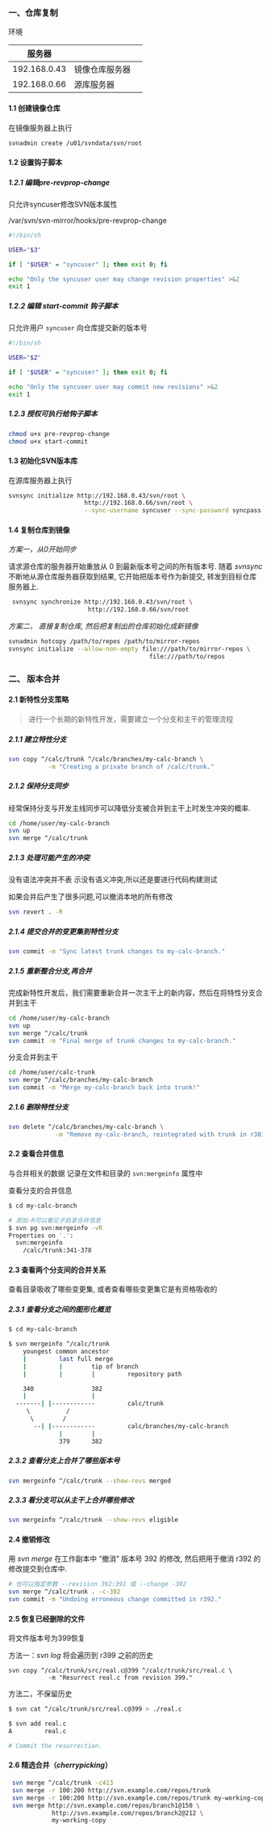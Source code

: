 ### 一、仓库复制

环境

| 服务器       |                |      |
| ------------ | -------------- | ---- |
| 192.168.0.43 | 镜像仓库服务器 |      |
| 192.168.0.66 | 源库服务器     |      |



#### 1.1  创建镜像仓库

在镜像服务器上执行

```bash
svnadmin create /u01/svndata/svn/root
```



#### 1.2 设置钩子脚本

##### 1.2.1 编辑pre-revprop-change

只允许syncuser修改SVN版本属性

/var/svn/svn-mirror/hooks/pre-revprop-change

```bash
#!/bin/sh 

USER="$3"

if [ "$USER" = "syncuser" ]; then exit 0; fi

echo "Only the syncuser user may change revision properties" >&2
exit 1
```



##### 1.2.2 编辑 start-commit 钩子脚本

只允许用户 `syncuser` 向仓库提交新的版本号

```bash
#!/bin/sh 

USER="$2"

if [ "$USER" = "syncuser" ]; then exit 0; fi

echo "Only the syncuser user may commit new revisions" >&2
exit 1
```



##### 1.2.3  授权可执行给钩子脚本

```bash
chmod u+x pre-revprop-change
chmod u+x start-commit
```



#### 1.3 初始化SVN版本库

在源库服务器上执行

```bash
svnsync initialize http://192.168.0.43/svn/root \
                     http://192.168.0.66/svn/root \
                     --sync-username syncuser --sync-password syncpass
```



#### 1.4 复制仓库到镜像

*方案一，从0开始同步*

请求源仓库的服务器开始重放从 0 到最新版本号之间的所有版本号. 随着 *svnsync* 不断地从源仓库服务器获取到结果, 它开始把版本号作为新提交, 转发到目标仓库服务器上.

```bash
 svnsync synchronize http://192.168.0.43/svn/root \
                      http://192.168.0.66/svn/root
```



*方案二， 直接复制仓库, 然后把复制出的仓库初始化成新镜像*

```bash
svnadmin hotcopy /path/to/repos /path/to/mirror-repos
svnsync initialize --allow-non-empty file:///path/to/mirror-repos \
                                       file:///path/to/repos
```



### 二、 版本合并

#### 2.1 新特性分支策略

> 进行一个长期的新特性开发，需要建立一个分支和主干的管理流程



##### 2.1.1 建立特性分支

```bash
svn copy ^/calc/trunk ^/calc/branches/my-calc-branch \
           -m "Creating a private branch of /calc/trunk."
```



##### 2.1.2 保持分支同步

经常保持分支与开发主线同步可以降低分支被合并到主干上时发生冲突的概率.

```bash
cd /home/user/my-calc-branch
svn up
svn merge ^/calc/trunk
```



##### 2.1.3 处理可能产生的冲突

 没有语法冲突并不表 示没有语义冲突,所以还是要进行代码构建测试

如果合并后产生了很多问题,可以撤消本地的所有修改

```bash
svn revert . -R
```



##### 2.1.4 提交合并的变更集到特性分支

```bash
svn commit -m "Sync latest trunk changes to my-calc-branch."
```



##### 2.1.5 重新整合分支,再合并

完成新特性开发后，我们需要重新合并一次主干上的新内容，然后在将特性分支合并到主干

```bash
cd /home/user/my-calc-branch
svn up
svn merge ^/calc/trunk
svn commit -m "Final merge of trunk changes to my-calc-branch."
```

分支合并到主干

```bash
cd /home/user/calc-trunk
svn merge ^/calc/branches/my-calc-branch
svn commit -m "Merge my-calc-branch back into trunk!"
```



##### 2.1.6 删除特性分支

```bash
svn delete ^/calc/branches/my-calc-branch \
             -m "Remove my-calc-branch, reintegrated with trunk in r381."
```



#### 2.2 查看合并信息

与合并相关的数据 记录在文件和目录的 `svn:mergeinfo` 属性中

查看分支的合并信息

```bash
$ cd my-calc-branch

# 添加-R可以看见子目录合并信息
$ svn pg svn:mergeinfo -vR
Properties on '.':
  svn:mergeinfo
    /calc/trunk:341-378
```



#### 2.3  查看两个分支间的合并关系

查看目录吸收了哪些变更集, 或者查看哪些变更集它是有资格吸收的

##### 2.3.1 查看分支之间的图形化概览

```bash
$ cd my-calc-branch

$ svn mergeinfo ^/calc/trunk   
    youngest common ancestor
    |         last full merge
    |         |        tip of branch
    |         |        |         repository path

    340                382
    |                  |
  -------| |------------         calc/trunk
     \          /
      \        /
       --| |------------         calc/branches/my-calc-branch
              |        |
              379      382
```



##### 2.3.2 查看分支上合并了哪些版本号

```bash
svn mergeinfo ^/calc/trunk --show-revs merged
```



##### 2.3.3 看分支可以从主干上合并哪些修改

```bash
svn mergeinfo ^/calc/trunk --show-revs eligible
```



#### 2.4 撤销修改

用 *svn merge* 在工作副本中 “撤消” 版本号 392 的修改, 然后把用于撤消 r392 的修改提交到仓库中.

```bash
# 也可以指定参数 --revision 392:391 或 --change -392
svn merge ^/calc/trunk . -c-392
svn commit -m "Undoing erroneous change committed in r392."
```



#### 2.5 恢复已经删除的文件

将文件版本号为399恢复

方法一：*svn log* 将会遍历到 r399 之前的历史

```
svn copy ^/calc/trunk/src/real.c@399 ^/calc/trunk/src/real.c \
           -m "Resurrect real.c from revision 399."
```

方法二，不保留历史

```bash
$ svn cat ^/calc/trunk/src/real.c@399 > ./real.c

$ svn add real.c
A         real.c

# Commit the resurrection.
```



#### 2.6 精选合并（*cherrypicking*）

```bash
 svn merge ^/calc/trunk -c413
 svn merge -r 100:200 http://svn.example.com/repos/trunk
 svn merge -r 100:200 http://svn.example.com/repos/trunk my-working-copy
 svn merge http://svn.example.com/repos/branch1@150 \
            http://svn.example.com/repos/branch2@212 \
            my-working-copy
```





